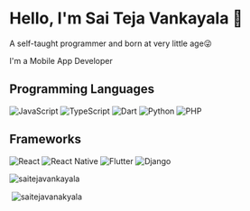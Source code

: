 # Hello, I'm <B>Sai Teja Vankayala</B> 👋

A self-taught programmer and born at very little age😜

I'm a Mobile App Developer

## Programming Languages

![JavaScript](https://img.shields.io/badge/-JavaScript-000?&logo=JavaScript)
![TypeScript](https://img.shields.io/badge/-TypeScript-000?&logo=TypeScript)
![Dart](https://img.shields.io/badge/dart-%230175C2.svg?logo=dart)
![Python](https://img.shields.io/badge/python-3670A0?logo=python)
![PHP](https://img.shields.io/badge/-PHP-000?&logo=PHP)

## Frameworks

![React](https://img.shields.io/badge/react-%2320232a.svg?style=for-the-badge&logo=react&logoColor=%2361DAFB)
![React Native](https://img.shields.io/badge/react_native-%2320232a.svg?style=for-the-badge&logo=react&logoColor=%2361DAFB)
![Flutter](https://img.shields.io/badge/Flutter-%2302569B.svg?style=for-the-badge&logo=Flutter&logoColor=white)
![Django](https://img.shields.io/badge/django-%23092E20.svg?style=for-the-badge&logo=django&logoColor=white)


<p><img  src="https://github-readme-stats.vercel.app/api/top-langs/?username=saitejavankayala&layout=compact&hide=html" alt="saitejavankayala" /></p>


<p>&nbsp;<img align="center" src="https://github-readme-stats.vercel.app/api?username=saitejavankayala&show_icons=true" alt="saitejavanakyala" /></p>

